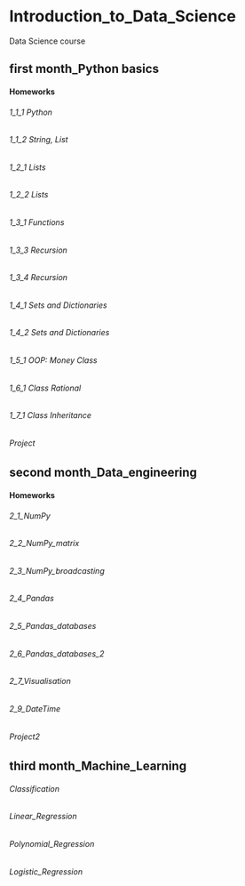 # Introduction_to_Data_Science
Data Science course
## first month_Python basics
  #### Homeworks
###### 1_1_1 Python
###### 1_1_2 String, List
###### 1_2_1 Lists
###### 1_2_2 Lists
###### 1_3_1 Functions
###### 1_3_3 Recursion
###### 1_3_4 Recursion
###### 1_4_1 Sets and Dictionaries
###### 1_4_2 Sets and Dictionaries
###### 1_5_1 OOP: Money Class
###### 1_6_1 Class Rational
###### 1_7_1 Class Inheritance
###### Project

## second month_Data_engineering
  #### Homeworks
###### 2_1_NumPy
###### 2_2_NumPy_matrix
###### 2_3_NumPy_broadcasting
###### 2_4_Pandas
###### 2_5_Pandas_databases
###### 2_6_Pandas_databases_2
###### 2_7_Visualisation
###### 2_9_DateTime
###### Project2

## third month_Machine_Learning
###### Classification
###### Linear_Regression
###### Polynomial_Regression
###### Logistic_Regression

